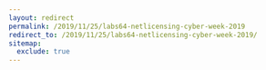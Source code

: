 ```yaml
---
layout: redirect
permalink: /2019/11/25/labs64-netlicensing-cyber-week-2019
redirect_to: /2019/11/25/labs64-netlicensing-cyber-week-2019/
sitemap:
  exclude: true
---
```

